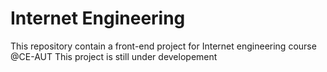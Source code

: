 # Internet Engineering
This repository contain a front-end project for Internet engineering course @CE-AUT 
This project is still under developement 
